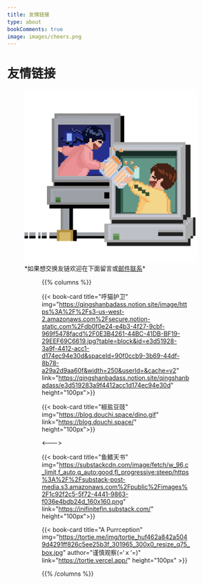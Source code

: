 ```yaml
---
title: 友情链接
type: about
bookComments: true
image: images/cheers.png
---
```


# 友情链接

<figure>
    <img width="400px" height="400px" src="images/cheers.png">
    <figcaption> *如果想交换友链欢迎在下面留言或<a href="https://tr.ee/aavbYykNnV" target="_blank">邮件联系</a>* </figcaption>
<figure>

{{% columns %}}

{{< book-card title="呼猫护卫" img="https://qingshanbadass.notion.site/image/https%3A%2F%2Fs3-us-west-2.amazonaws.com%2Fsecure.notion-static.com%2Fdb0f0e24-e4b3-4f27-9cbf-969f5478facd%2F0E3B4261-44BC-41DB-BF19-29EEF69C6619.jpg?table=block&id=e3d51928-3a9f-4412-acc1-d174ec94e30d&spaceId=90f0ccb9-3b69-44df-8b78-a29a2d9aa60f&width=250&userId=&cache=v2" link="https://qingshanbadass.notion.site/qingshanbadass/e3d519283a9f4412acc1d174ec94e30d" height="100px">}}

{{< book-card title="椒盐豆豉" img="https://blog.douchi.space/dino.gif" link="https://blog.douchi.space/" height="100px">}}

<---> 

{{< book-card title="鱼鳍天书" img="https://substackcdn.com/image/fetch/w_96,c_limit,f_auto,q_auto:good,fl_progressive:steep/https%3A%2F%2Fsubstack-post-media.s3.amazonaws.com%2Fpublic%2Fimages%2F1c92f2c5-5f72-4441-9863-f036e4bdb24d_160x160.png" link="https://inifinitefin.substack.com/" height="100px">}}

{{< book-card title="A Purrception" img="https://tortie.me/img/tortie_huf462a842a5049d4291ff826c5ee25b3f_301965_300x0_resize_q75_box.jpg" author="谨慎观察(=‘ｘ‘=)" link="https://tortie.vercel.app/" height="100px" >}}

{{% /columns %}}
